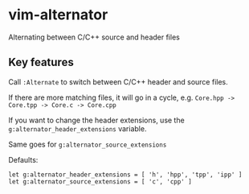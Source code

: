 # vim-alternator
Alternating between C/C++ source and header files

## Key features
Call `:Alternate` to switch between C/C++ header and source files.

If there are more matching files, it will go in a cycle, e.g. `Core.hpp -> Core.tpp -> Core.c -> Core.cpp`

If you want to change the header extensions, use the `g:alternator_header_extensions` variable.

Same goes for `g:alternator_source_extensions`

Defaults:
```
let g:alternator_header_extensions = [ 'h', 'hpp', 'tpp', 'ipp' ]
let g:alternator_source_extensions = [ 'c', 'cpp' ]
```
